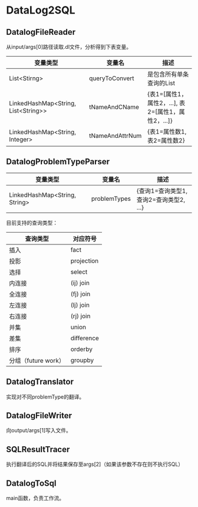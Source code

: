 # DataLog2SQL

## DatalogFileReader

从input/args[0]路径读取.dl文件，分析得到下表变量。

| 变量类型                                | 变量名          | 描述                                                  |
| --------------------------------------- | --------------- | ----------------------------------------------------- |
| List\<Stirng\>                          | queryToConvert  | 是包含所有单条查询的List                              |
| LinkedHashMap\<String, List\<String\>\> | tNameAndCName   | {表1=\[属性1，属性2，...\], 表2=\[属性1，属性2，...]} |
| LinkedHashMap<String, Integer>          | tNameAndAttrNum | {表1=属性数1, 表2=属性数2}                            |



## DatalogProblemTypeParser

| 变量类型                        | 变量名       | 描述                                    |
| ------------------------------- | ------------ | --------------------------------------- |
| LinkedHashMap\<String, String\> | problemTypes | {查询1=查询类型1, 查询2=查询类型2, ...} |

目前支持的查询类型：

| 查询类型            | 对应符号   |
| ------------------- | ---------- |
| 插入                | fact       |
| 投影                | projection |
| 选择                | select     |
| 内连接              | (ij) join  |
| 全连接              | (fj) join  |
| 左连接              | (lj) join  |
| 右连接              | (rj) join  |
| 并集                | union      |
| 差集                | difference |
| 排序                | orderby    |
| 分组（future work） | groupby    |



## DatalogTranslator

实现对不同problemType的翻译。

## DatalogFileWriter

向output/args[1]写入文件。

## SQLResultTracer

执行翻译后的SQL并将结果保存至args[2]（如果该参数不存在则不执行SQL）

## DatalogToSql

main函数，负责工作流。


